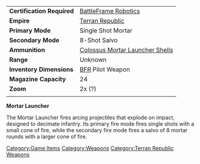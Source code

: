 |                            |                                                                       |
| -------------------------- | --------------------------------------------------------------------- |
| **Certification Required** | [BattleFrame Robotics](BattleFrame_Robotics.md)                       |
| **Empire**                 | [Terran Republic](Terran_Republic.md)                                 |
| **Primary Mode**           | Single Shot Mortar                                                    |
| **Secondary Mode**         | 8-Shot Salvo                                                          |
| **Ammunition**             | [Colossus Mortar Launcher Shells](Colossus_Mortar_Launcher_Shells.md) |
| **Range**                  | Unknown                                                               |
| **Inventory Dimensions**   | [BFR](BattleFrame_Robotics.md) Pilot Weapon                           |
| **Magazine Capacity**      | 24                                                                    |
| **Zoom**                   | 2x (?)                                                                |
|                            |                                                                       |

**Mortar Launcher**

The Mortar Launcher fires arcing projectiles that explode on impact,
designed to decimate infantry. Its primary fire mode fires single shots
with a small cone of fire, while the secondary fire mode fires a salvo
of 8 mortar rounds with a larger cone of fire.

[Category:Game Items](Category:Game_Items.md)
[Category:Weapons](Category:Weapons.md) [Category:Terran
Republic Weapons](Category:Terran_Republic_Weapons.md)
